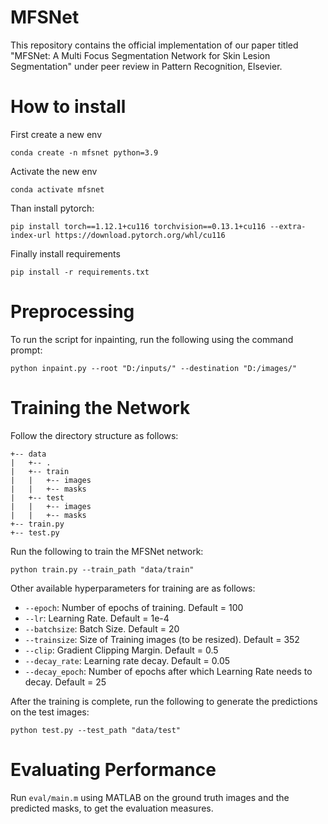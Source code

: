 # MFSNet
This repository contains the official implementation of our paper titled "MFSNet: A Multi Focus Segmentation Network for Skin Lesion Segmentation" under peer review in Pattern Recognition, Elsevier.

# How to install

First create a new env
```
conda create -n mfsnet python=3.9
```

Activate the new env

```
conda activate mfsnet
```

Than install pytorch:
```
pip install torch==1.12.1+cu116 torchvision==0.13.1+cu116 --extra-index-url https://download.pytorch.org/whl/cu116
```

Finally install requirements

```
pip install -r requirements.txt
```


# Preprocessing
To run the script for inpainting, run the following using the command prompt:

`python inpaint.py --root "D:/inputs/" --destination "D:/images/"`

# Training the Network
Follow the directory structure as follows:

```
+-- data
|   +-- .
|   +-- train
|   |   +-- images
|   |   +-- masks
|   +-- test
|   |   +-- images
|   |   +-- masks
+-- train.py
+-- test.py
```

Run the following to train the MFSNet network:

`python train.py --train_path "data/train"`

Other available hyperparameters for training are as follows:
- `--epoch`: Number of epochs of training. Default = 100
- `--lr`: Learning Rate. Default = 1e-4
- `--batchsize`: Batch Size. Default = 20
- `--trainsize`: Size of Training images (to be resized). Default = 352
- `--clip`: Gradient Clipping Margin. Default = 0.5
- `--decay_rate`: Learning rate decay. Default = 0.05
- `--decay_epoch`: Number of epochs after which Learning Rate needs to decay. Default = 25

After the training is complete, run the following to generate the predictions on the test images:

`python test.py --test_path "data/test"`

# Evaluating Performance
Run `eval/main.m` using MATLAB on the ground truth images and the predicted masks, to get the evaluation measures.
